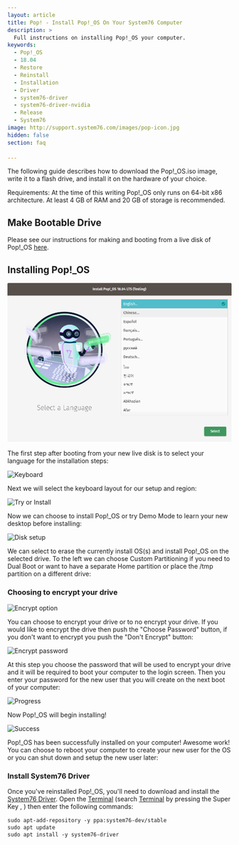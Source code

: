 ```yaml
---
layout: article
title: Pop! - Install Pop!_OS On Your System76 Computer
description: >
  Full instructions on installing Pop!_OS your computer.
keywords:
  - Pop!_OS
  - 18.04
  - Restore
  - Reinstall
  - Installation
  - Driver
  - system76-driver
  - system76-driver-nvidia
  - Release
  - System76
image: http://support.system76.com/images/pop-icon.jpg
hidden: false
section: faq

---
```



The following guide describes how to download the Pop!_OS.iso image, write it to a flash drive, and install it on the hardware of your choice.

Requirements: At the time of this writing Pop!_OS only runs on 64-bit x86 architecture. At least 4 GB of RAM and 20 GB of storage is recommended.

## Make Bootable Drive

Please see our instructions for making and booting from a live disk of Pop!_OS [here](/articles/live-disk/).

## Installing Pop!_OS

![Language](/images/install-pop/1_language.png)

The first step after booting from your new live disk is to select your language for the installation steps:

![Keyboard](/images/install-pop2/2_keyboard.png)

Next we will select the keyboard layout for our setup and region:

![Try or Install](/images/install-pop2/3_try_or_install.png)

Now we can choose to install Pop!_OS or try Demo Mode to learn your new desktop before installing:

![Disk setup](/images/install-pop2/4_disk.png)

We can select to erase the currently install OS(s) and install Pop!_OS on the selected drive. To the left we can choose Custom Partitioning if you need to Dual Boot or want to have a separate Home partition or place the /tmp partition on a different drive:

### Choosing to encrypt your drive

![Encrypt option](/images/install-pop2/5_encrypt_notice.png)

You can choose to encrypt your drive or to no encrypt your drive. If you would like to encrypt the drive then push the "Choose Password" button, if you don't want to encrypt you push the "Don't Encrypt" button:

![Encrypt password](/images/install-pop2/6_encrypt_password.png)

At this step you choose the password that will be used to encrypt your drive and it will be required to boot your computer to the login screen. Then you enter your password for the new user that you will create on the next boot of your computer:

![Progress](/images/install-pop2/7_progress.png)

Now Pop!_OS will begin installing!

![Success](/images/install-pop2/8_success.png)

Pop!_OS has been successfully installed on your computer! Awesome work! You can choose to reboot your computer to create your new user for the OS or you can shut down and setup the new user later:

### Install System76 Driver

Once you've reinstalled Pop!_OS, you'll need to download and install the <u>System76 Driver</u>. Open the <u>Terminal</u> (search <u>Terminal</u> by pressing the Super Key <kbd><i class="fl-ubuntu"></i></kbd>, <kbd><span class="fl-pop-key"></span></kbd>) then enter the following commands:

```
sudo apt-add-repository -y ppa:system76-dev/stable
sudo apt update
sudo apt install -y system76-driver
```
